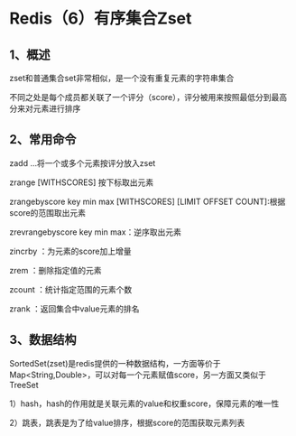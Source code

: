 # Redis（6）有序集合Zset

## 1、概述

zset和普通集合set非常相似，是一个没有重复元素的字符串集合

不同之处是每个成员都关联了一个评分（score），评分被用来按照最低分到最高分来对元素进行排序



## 2、常用命令

zadd <key> <score1> <value1> <score2> <value2> ...将一个或多个元素按评分放入zset

zrange <key> <start> <stop> [WITHSCORES] 按下标取出元素

zrangebyscore key min max [WITHSCORES] [LIMIT OFFSET COUNT]:根据score的范围取出元素

zrevrangebyscore key min max：逆序取出元素



zincrby <key> <increment> <value>：为元素的score加上增量

zrem <key> <value>：删除指定值的元素

zcount <key> <min> <max>：统计指定范围的元素个数

zrank <key> <value>：返回集合中value元素的排名



## 3、数据结构

SortedSet(zset)是redis提供的一种数据结构，一方面等价于Map<String,Double>，可以对每一个元素赋值score，另一方面又类似于TreeSet

1）hash，hash的作用就是关联元素的value和权重score，保障元素的唯一性

2）跳表，跳表是为了给value排序，根据score的范围获取元素列表